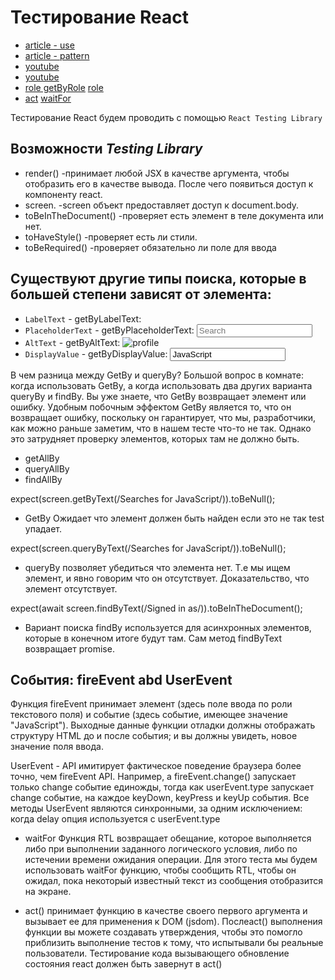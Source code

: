 # Тестирование React
- [article - use](https://www.robinwieruch.de/react-testing-library/)
- [article - pattern](https://frontend-stuff.com/blog/common-mistakes-with-react-testing-library/)
- [youtube](https://www.youtube.com/watch?v=T2sv8jXoP4s&list=PLC3y8-rFHvwirqe1KHFCHJ0RqNuN61SJd&index=1)
- [youtube](https://www.youtube.com/watch?v=7dTTFW7yACQ&list=PL4cUxeGkcC9gm4_-5UsNmLqMosM-dzuvQ&index=1)
- [role getByRole](https://www.w3.org/TR/html-aria/#toc) [role](https://developer.mozilla.org/en-US/docs/Web/Accessibility/ARIA/Roles/textbox_role)
- [act](https://davidwcai.medium.com/react-testing-library-and-the-not-wrapped-in-act-errors-491a5629193b) [waitFor](https://testing-library.com/docs/guide-disappearance/)

Тестирование React будем проводить с помощью `React Testing Library`

## Возможности _**Testing Library**_

- render() -принимает любой JSX в качестве аргумента, чтобы отобразить его в качестве вывода. После чего появиться доступ к компоненту react.
- screen. -screen объект предоставляет доступ к document.body.
- toBeInTheDocument() -проверяет есть элемент в теле документа или нет.
- toHaveStyle() -проверяет есть ли стили.
- toBeRequired() -проверяет обязательно ли поле для ввода


## Существуют другие типы поиска, которые в большей степени зависят от элемента:
- `LabelText` - getByLabelText: <label for="search" />
- `PlaceholderText` - getByPlaceholderText: <input placeholder="Search" />
- `AltText` - getByAltText: <img alt="profile" />
- `DisplayValue` - getByDisplayValue: <input value="JavaScript" />

В чем разница между GetBy и queryBy?
Большой вопрос в комнате: когда использовать GetBy, а когда использовать два других варианта queryBy и findBy.
Вы уже знаете, что GetBy возвращает элемент или ошибку. Удобным побочным эффектом GetBy является то, что он возвращает ошибку,
поскольку он гарантирует, что мы, разработчики, как можно раньше заметим, что в нашем тесте что-то не так.
Однако это затрудняет проверку элементов, которых там не должно быть.


* getAllBy
* queryAllBy
* findAllBy

expect(screen.getByText(/Searches for JavaScript/)).toBeNull();
- GetBy Ожидает что элемент должен быть найден если это не так test упадает.

expect(screen.queryByText(/Searches for JavaScript/)).toBeNull();
- queryBy позволяет убедиться что элемента нет. Т.е мы ищем элемент, и явно говорим что он отсутствует. Доказательство, что элемент отсутствует.
  
expect(await screen.findByText(/Signed in as/)).toBeInTheDocument();
- Вариант поиска findBy используется для асинхронных элементов, которые в конечном итоге будут там. Сам метод findByText возвращает promise.



## События: fireEvent abd UserEvent 

Функция fireEvent принимает элемент (здесь поле ввода по роли текстового поля) и событие (здесь событие, имеющее значение "JavaScript").
Выходные данные функции отладки должны отображать структуру HTML до и после события; и вы должны увидеть, новое значение поля ввода.

UserEvent - API имитирует фактическое поведение браузера более точно, чем fireEvent API.
Например, a fireEvent.change() запускает только change событие единожды, тогда как userEvent.type запускает change событие, на каждое keyDown,
keyPress и keyUp события.
Все методы UserEvent являются синхронными, за одним исключением: когда delay опция используется с userEvent.type


- waitFor Функция RTL возвращает обещание, которое выполняется либо при выполнении заданного логического условия, либо по истечении времени ожидания операции. Для этого теста мы будем использовать waitFor функцию, чтобы сообщить RTL, чтобы он ожидал, пока некоторый известный текст из сообщения отобразится на экране.

- act() принимает функцию в качестве своего первого аргумента и вызывает ее для применения к DOM (jsdom). Послеact() выполнения функции вы можете создавать утверждения, чтобы это помогло приблизить выполнение тестов к тому, что испытывали бы реальные пользователи.
 Тестирование кода вызывающего обновление состояния react должен быть завернут в act() 
